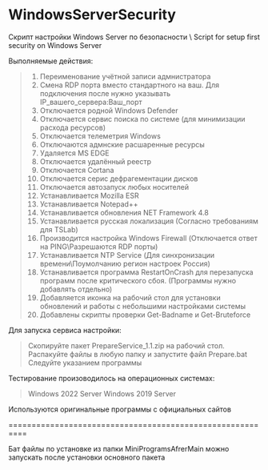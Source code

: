 # WindowsServerSecurity
Скрипт настройки Windows Server по безопасности \ Script for setup first security on Windows Server

Выполняемые действия:
> 1. Переименование учётной записи адмнистратора
> 2. Смена RDP порта вместо стандартного на ваш. Для подключения после нужно указывать IP_вашего_сервера:Ваш_порт
> 3. Отключается родной Windows Defender
> 4. Отключается сервис поиска по системе (для минимизации расхода ресурсов)
> 5. Отключается телеметрия Windows
> 6. Отключаются адмнские расшаренные ресурсы
> 7. Удаляется MS EDGE
> 8. Отключается удалённый реестр
> 9. Отключается Cortana
> 10. Отключается серис дефрагементации дисков
> 11. Отключается автозапуск любых носителей
> 13. Устанавливается Mozilla ESR
> 14. Устанавливается Notepad++
> 15. Устанавливается обновления NET Framework 4.8
> 16. Устанавливается русская локализация (Согласно требованиям для TSLab)
> 17. Производится настройка Windows Firewall (Отключается ответ на PING\Разрешаются RDP порты)
> 18. Устанавливается NTP Service (Для синхронизации времени\Поумолчанию регион настроек Россия)
> 19. Устанавливается программа RestartOnCrash для перезапуска программ после критического сбоя. (Программы нужно добавлять отдельно)
> 20. Добавляется иконка на рабочий стол для установки обновлений и работы с небольшими настройками системы
> 21. Добавлены скрипты проверки Get-Badname и Get-Bruteforce

Для запуска сервиса настройки:
> Cкопируйте пакет PrepareService_1.1.zip на рабочий стол. 
> Распакуйте файлы в любую папку и запустите файл Prepare.bat
> Следуйте указанием программы

Тестирование произоводилось на операционных системах:
> Windows 2022 Server
> Windows 2019 Server

Используются оригинальные программы с официальных сайтов

==========================================================

Бат файлы по установке из папки MiniProgramsAfrerMain можно запускать после установки основного пакета
